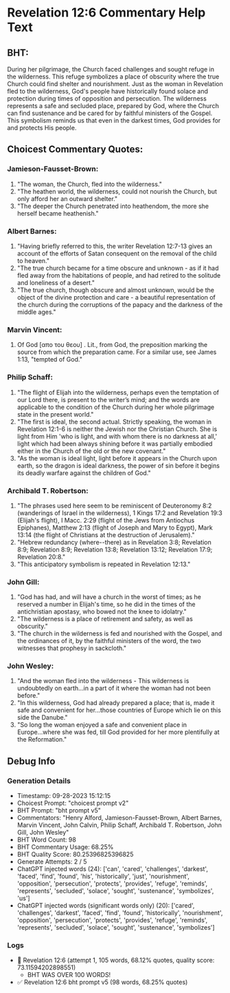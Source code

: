 # Revelation 12:6 Commentary Help Text

## BHT:
During her pilgrimage, the Church faced challenges and sought refuge in the wilderness. This refuge symbolizes a place of obscurity where the true Church could find shelter and nourishment. Just as the woman in Revelation fled to the wilderness, God's people have historically found solace and protection during times of opposition and persecution. The wilderness represents a safe and secluded place, prepared by God, where the Church can find sustenance and be cared for by faithful ministers of the Gospel. This symbolism reminds us that even in the darkest times, God provides for and protects His people.

## Choicest Commentary Quotes:
### Jamieson-Fausset-Brown:
1. "The woman, the Church, fled into the wilderness." 
2. "The heathen world, the wilderness, could not nourish the Church, but only afford her an outward shelter."
3. "The deeper the Church penetrated into heathendom, the more she herself became heathenish."

### Albert Barnes:
1. "Having briefly referred to this, the writer Revelation 12:7-13 gives an account of the efforts of Satan consequent on the removal of the child to heaven."
2. "The true church became for a time obscure and unknown - as if it had fled away from the habitations of people, and had retired to the solitude and loneliness of a desert."
3. "The true church, though obscure and almost unknown, would be the object of the divine protection and care - a beautiful representation of the church during the corruptions of the papacy and the darkness of the middle ages."

### Marvin Vincent:
1. Of God [απο του θεου] . Lit., from God, the preposition marking the source from which the preparation came. For a similar use, see James 1:13, "tempted of God."

### Philip Schaff:
1. "The flight of Elijah into the wilderness, perhaps even the temptation of our Lord there, is present to the writer’s mind; and the words are applicable to the condition of the Church during her whole pilgrimage state in the present world."
2. "The first is ideal, the second actual. Strictly speaking, the woman in Revelation 12:1-6 is neither the Jewish nor the Christian Church. She is light from Him 'who is light, and with whom there is no darkness at all,' light which had been always shining before it was partially embodied either in the Church of the old or the new covenant."
3. "As the woman is ideal light, light before it appears in the Church upon earth, so the dragon is ideal darkness, the power of sin before it begins its deadly warfare against the children of God."

### Archibald T. Robertson:
1. "The phrases used here seem to be reminiscent of Deuteronomy 8:2 (wanderings of Israel in the wilderness), 1 Kings 17:2 and Revelation 19:3 (Elijah's flight), I Macc. 2:29 (flight of the Jews from Antiochus Epiphanes), Matthew 2:13 (flight of Joseph and Mary to Egypt), Mark 13:14 (the flight of Christians at the destruction of Jerusalem)." 
2. "Hebrew redundancy (where--there) as in Revelation 3:8; Revelation 8:9; Revelation 8:9; Revelation 13:8; Revelation 13:12; Revelation 17:9; Revelation 20:8."
3. "This anticipatory symbolism is repeated in Revelation 12:13."

### John Gill:
1. "God has had, and will have a church in the worst of times; as he reserved a number in Elijah's time, so he did in the times of the antichristian apostasy, who bowed not the knee to idolatry."
2. "The wilderness is a place of retirement and safety, as well as obscurity."
3. "The church in the wilderness is fed and nourished with the Gospel, and the ordinances of it, by the faithful ministers of the word, the two witnesses that prophesy in sackcloth."

### John Wesley:
1. "And the woman fled into the wilderness - This wilderness is undoubtedly on earth...in a part of it where the woman had not been before." 
2. "In this wilderness, God had already prepared a place; that is, made it safe and convenient for her...those countries of Europe which lie on this side the Danube."
3. "So long the woman enjoyed a safe and convenient place in Europe...where she was fed, till God provided for her more plentifully at the Reformation."


## Debug Info
### Generation Details
- Timestamp: 09-28-2023 15:12:15
- Choicest Prompt: "choicest prompt v2"
- BHT Prompt: "bht prompt v5"
- Commentators: "Henry Alford, Jamieson-Fausset-Brown, Albert Barnes, Marvin Vincent, John Calvin, Philip Schaff, Archibald T. Robertson, John Gill, John Wesley"
- BHT Word Count: 98
- BHT Commentary Usage: 68.25%
- BHT Quality Score: 80.25396825396825
- Generate Attempts: 2 / 5
- ChatGPT injected words (24):
	['can', 'cared', 'challenges', 'darkest', 'faced', 'find', 'found', 'his', 'historically', 'just', 'nourishment', 'opposition', 'persecution', 'protects', 'provides', 'refuge', 'reminds', 'represents', 'secluded', 'solace', 'sought', 'sustenance', 'symbolizes', 'us']
- ChatGPT injected words (significant words only) (20):
	['cared', 'challenges', 'darkest', 'faced', 'find', 'found', 'historically', 'nourishment', 'opposition', 'persecution', 'protects', 'provides', 'refuge', 'reminds', 'represents', 'secluded', 'solace', 'sought', 'sustenance', 'symbolizes']

### Logs
- 🔄 Revelation 12:6 (attempt 1, 105 words, 68.12% quotes, quality score: 73.11594202898551) 
	- BHT WAS OVER 100 WORDS!
- ✅ Revelation 12:6 bht prompt v5 (98 words, 68.25% quotes)